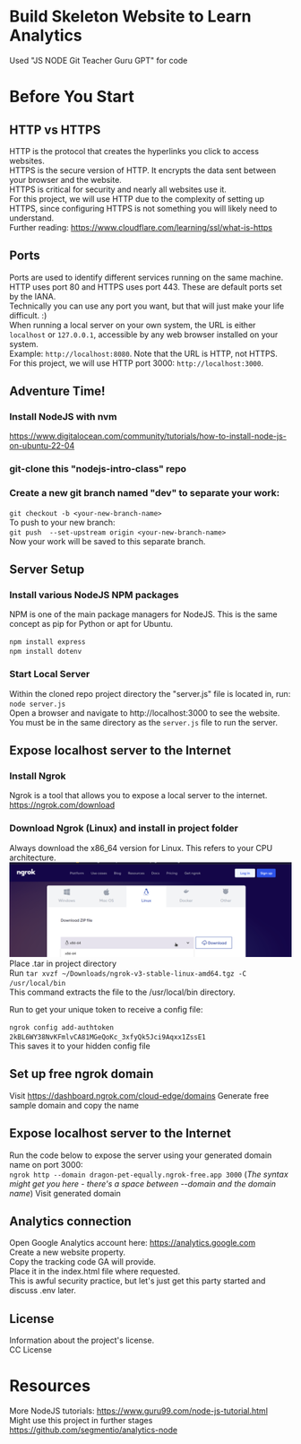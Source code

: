# Build Skeleton Website to Learn Analytics

Used "JS NODE Git Teacher Guru GPT" for code  

# Before You Start

## HTTP vs HTTPS
HTTP is the protocol that creates the hyperlinks you click to access websites.  
HTTPS is the secure version of HTTP. It encrypts the data sent between your browser and the website.  
HTTPS is critical for security and nearly all websites use it.  
For this project, we will use HTTP due to the complexity of setting up HTTPS, since configuring HTTPS is not something you will likely need to understand.  
Further reading: https://www.cloudflare.com/learning/ssl/what-is-https  

## Ports
Ports are used to identify different services running on the same machine.  
HTTP uses port 80 and HTTPS uses port 443. These are default ports set by the IANA.  
Technically you can use any port you want, but that will just make your life difficult. :)  
When running a local server on your own system, the URL is either `localhost` or `127.0.0.1`, accessible by any web browser installed on your system.  
Example: `http://localhost:8080`. Note that the URL is HTTP, not HTTPS.  
For this project, we will use HTTP port 3000: `http://localhost:3000`.

## Adventure Time!
### Install NodeJS with nvm
https://www.digitalocean.com/community/tutorials/how-to-install-node-js-on-ubuntu-22-04

### git-clone this "nodejs-intro-class" repo  
### Create a new git branch named "dev" to separate your work:  
`git checkout -b <your-new-branch-name>`  
To push to your new branch:  
`git push  --set-upstream origin <your-new-branch-name>`  
Now your work will be saved to this separate branch.  

## Server Setup
### Install various NodeJS NPM packages
NPM is one of the main package managers for NodeJS.
This is the same concept as pip for Python or apt for Ubuntu.  

`npm install express`  
`npm install dotenv`  

### Start Local Server

Within the cloned repo project directory the "server.js" file is located in, run:  
`node server.js`  
Open a browser and navigate to http://localhost:3000 to see the website.
You must be in the same directory as the `server.js` file to run the server.  

## Expose localhost server to the Internet 

### Install Ngrok
Ngrok is a tool that allows you to expose a local server to the internet.  
https://ngrok.com/download  

### Download Ngrok (Linux) and install in project folder
Always download the x86_64 version for Linux. This refers to your CPU architecture.  
![This one](Screenshots/chipset.png)  
Place .tar in project directory  
Run `tar xvzf ~/Downloads/ngrok-v3-stable-linux-amd64.tgz -C /usr/local/bin`  
This command extracts the file to the /usr/local/bin directory.  

Run to get your unique token to receive a config file:  

`ngrok config add-authtoken 2kBL6WY38NvKFmlvCA81MGeQoKc_3xfyQk5Jci9Aqxx1ZssE1`  
This saves it to your hidden config file  

## Set up free ngrok domain
Visit https://dashboard.ngrok.com/cloud-edge/domains
Generate free sample domain and copy the name   

## Expose localhost server to the Internet
Run the code below to expose the server using your generated domain name on port 3000:  
`ngrok http --domain dragon-pet-equally.ngrok-free.app 3000`  (_The syntax might get you here - there's a space between --domain and the domain name_)
Visit generated domain  


## Analytics connection
Open Google Analytics account here: https://analytics.google.com  
Create a new website property.  
Copy the tracking code GA will provide.  
Place it in the index.html file where requested.  
This is awful security practice, but let's just get this party started and discuss .env later.  

## License
Information about the project's license.  
CC License

# Resources
More NodeJS tutorials: https://www.guru99.com/node-js-tutorial.html  
Might use this project in further stages https://github.com/segmentio/analytics-node